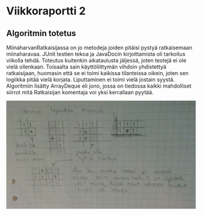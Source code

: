 # Viikkoraportti 2

## Algoritmin totetus
MiinaharvanRatkaisijassa on jo metodeja joiden pitäisi pystyä ratkaisemaan miinaharavaa. JUnit testien tekoa ja JavaDocin kirjoittamista oli tarkoitus viikolla tehdä. Toteutus kuitenkin aikataulusta jäljessä, joten testejä ei ole vielä ollenkaan. Toisaalta sain käyttöliittymän vihdoin yhdistettyä ratkaisijaan, huomasin että se ei toimi kaikissa tilanteissa oikein, joten sen logiikka pitää vielä korjata. Liputtaminen ei toimi vielä jostain syystä. Algoritmiin lisätty ArrayDeque eli jono, jossa on tiedossa kaikki mahdolliset siirrot mitä Ratkaisijan komentaja voi yksi kerrallaan pyytää.

![](https://github.com/nimirum/MiinaharavanRatkaisjia/blob/master/Dokumentaatio/tilanteita.jpg)
